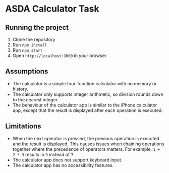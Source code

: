 # ASDA Calculator Task

## Running the project

1. Clone the repository
2. Run `npm install`
3. Run `npm start`
4. Open `http://localhost:3000` in your browser

## Assumptions

- The calculator is a simple four-function calculator with no memory or history.
- The calculator only supports integer arithmetic, so division rounds down to the nearest integer.
- The behaviour of the calculator app is similar to the iPhone calculator app, except that the result is displayed after each operation is executed.

## Limitations

- When the next operator is pressed, the previous operation is executed and the result is displayed. This causes issues when chaining operations together where the precedence of operators matters. For example, `1 + 2 * 3` results in `9` instead of `7`.
- The calculator app does not support keyboard input.
- The calculator app has no accessibility features.
